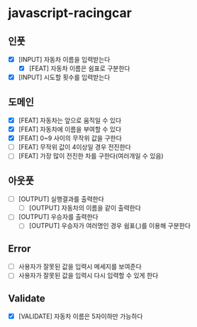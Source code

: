 # javascript-racingcar

## 인풋

- [x] [INPUT] 자동차 이름을 입력받는다
  - [x] [FEAT] 자동차 이름은 쉼표로 구분한다
- [x] [INPUT] 시도할 횟수를 입력받는다

## 도메인

- [x] [FEAT] 자동차는 앞으로 움직일 수 있다
- [x] [FEAT] 자동차에 이름을 부여할 수 있다
- [x] [FEAT] 0~9 사이의 무작위 값을 구한다
- [ ] [FEAT] 무작위 값이 4이상일 경우 전진한다
- [ ] [FEAT] 가장 많이 전진한 차를 구한다(여러개일 수 있음)

## 아웃풋

- [ ] [OUTPUT] 실행결과를 출력한다
  - [ ] [OUTPUT] 자동차의 이름을 같이 출력한다
- [ ] [OUTPUT] 우승자를 출력한다
  - [ ] [OUTPUT] 우승자가 여러명인 경우 쉼표(,)를 이용해 구분한다

## Error

- [ ] 사용자가 잘못된 값을 입력시 메세지를 보여준다
- [ ] 사용자가 잘못된 값을 입력시 다시 입력할 수 있게 한다

## Validate

- [x] [VALIDATE] 자동차 이름은 5자이하만 가능하다
